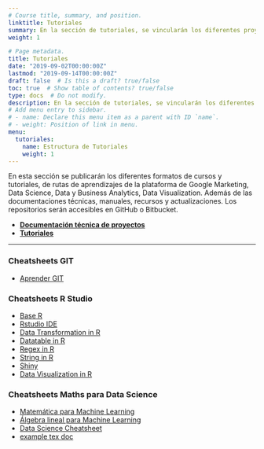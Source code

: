 ```yaml
---
# Course title, summary, and position.
linktitle: Tutoriales
summary: En la sección de tutoriales, se vincularán los diferentes proyectos realizados, así como los tutoriales de IoT, Raspberry, Python, R, Machine Learning, además de analítica avanzada de datos.
weight: 1

# Page metadata.
title: Tutoriales
date: "2019-09-02T00:00:00Z"
lastmod: "2019-09-14T00:00:00Z"
draft: false  # Is this a draft? true/false
toc: true  # Show table of contents? true/false
type: docs  # Do not modify.
description: En la sección de tutoriales, se vincularán los diferentes proyectos realizados, así como los tutoriales de IoT, Raspberry, Python, R, Machine Learning, además de analítica avanzada de datos.
# Add menu entry to sidebar.
# - name: Declare this menu item as a parent with ID `name`.
# - weight: Position of link in menu.
menu:
  tutoriales:
    name: Estructura de Tutoriales
    weight: 1
---
```



En esta sección se publicarán los diferentes formatos de cursos y tutoriales, de rutas de aprendizajes de la plataforma de Google Marketing, Data Science, Data y Business Analytics, Data Visualization. Además de las documentaciones técnicas, manuales, recursos y actualizaciones. Los repositorios serán accesibles en GitHub o Bitbucket.

- **[Documentación técnica de proyectos](../proyectos/)**
- **[Tutoriales](../tutoriales/)**

***

### Cheatsheets GIT

* [Aprender GIT](/files/pdf/git/atlassian-git-cheatsheet.pdf)


### Cheatsheets R Studio

* [Base R](/files/pdf/r/base-r.pdf)
* [Rstudio IDE](/files/pdf/r/rstudio-ide.pdf)
* [Data Transformation in R](/files/pdf/r/data-transformation.pdf)
* [Datatable in R](/files/pdf/r/datatable.pdf)
* [Regex in R](/files/pdf/r/regex.pdf)
* [String in R](/files/pdf/r/strings.pdf)
* [Shiny](/files/pdf/r/shiny.pdf)
* [Data Visualization in R](/files/pdf/r/data-visualization-2.1.pdf)

### Cheatsheets Maths para Data Science

* [Matemática para Machine Learning](/files/pdf/ds/math4ml.pdf)
* [Álgebra lineal para Machine Learning](/files/pdf/ds/linear-algebra.pdf)
* [Data Science Cheatsheet](/files/pdf/ds/data-science-cheatsheet.pdf)
* [example tex doc](/files/pdf/ds/doc.tex)
